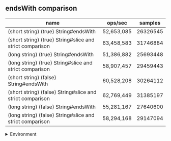 ## endsWith comparison

|name|ops/sec|samples|
|-|-|-|
|(short string) (true) String#endsWith|52,653,085|26326545|
|(short string) (true) String#slice and strict comparison|63,458,583|31746884|
|(long string) (true) String#endsWith|51,386,882|25693448|
|(long string) (true) String#slice and strict comparison|58,907,457|29459443|
|(short string) (false) String#endsWith|60,528,208|30264112|
|(short string) (false) String#slice and strict comparison|62,769,449|31385197|
|(long string) (false) String#endsWith|55,281,167|27640600|
|(long string) (false) String#slice and strict comparison|58,294,168|29147094|


<details>
<summary>Environment</summary>

* __Machine:__ linux x64 | 4 vCPUs | 7.6GB Mem
* __Run:__ Tue May 06 2025 20:12:15 GMT+0000 (Coordinated Universal Time)
* __Node:__ `v20.19.1`
</details>

<!--
{"environment":{"platform":"linux","arch":"x64","cpus":4,"totalMemory":7.597835540771484},"benchmarks":[{"name":"(short string) (true) String#endsWith","samples":26326545,"opsSec":52653085.36652849},{"name":"(short string) (true) String#slice and strict comparison","samples":31746884,"opsSec":63458583.89582762},{"name":"(long string) (true) String#endsWith","samples":25693448,"opsSec":51386882.53663678},{"name":"(long string) (true) String#slice and strict comparison","samples":29459443,"opsSec":58907457.717572965},{"name":"(short string) (false) String#endsWith","samples":30264112,"opsSec":60528208.38372224},{"name":"(short string) (false) String#slice and strict comparison","samples":31385197,"opsSec":62769449.068713725},{"name":"(long string) (false) String#endsWith","samples":27640600,"opsSec":55281167.71579806},{"name":"(long string) (false) String#slice and strict comparison","samples":29147094,"opsSec":58294168.9961009}]}-->
